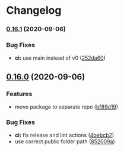 # Changelog

### [0.16.1](https://www.github.com/mmarchini-oss/node-npm-otp-publish/compare/v0.16.0...v0.16.1) (2020-09-06)


### Bug Fixes

* **ci:** use main instead of v0 ([252da60](https://www.github.com/mmarchini-oss/node-npm-otp-publish/commit/252da60bc31af80ca92f8cbdabf853b9393f2a0c))

## [0.16.0](https://www.github.com/mmarchini-oss/node-npm-otp-publish/compare/v0.15.2...v0.16.0) (2020-09-06)


### Features

* move package to separate repo ([bf89d19](https://www.github.com/mmarchini-oss/node-npm-otp-publish/commit/bf89d19a558c7214756144251312dd9c06425976))


### Bug Fixes

* **ci:** fix release and lint actions ([4bebcb2](https://www.github.com/mmarchini-oss/node-npm-otp-publish/commit/4bebcb280a1a0ed159af432dda26f886c9f8b5cc))
* use correct public folder path ([852009a](https://www.github.com/mmarchini-oss/node-npm-otp-publish/commit/852009a7b6400ab0a785a4a59551b83037b0f76d))
